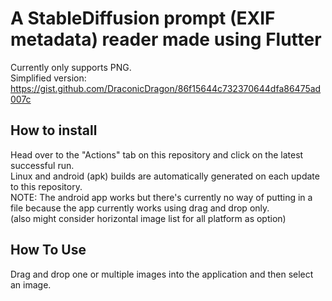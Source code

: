 # A StableDiffusion prompt (EXIF metadata) reader made using Flutter

Currently only supports PNG.  
Simplified version: <https://gist.github.com/DraconicDragon/86f15644c732370644dfa86475ad007c>

## How to install

Head over to the "Actions" tab on this repository and click on the latest successful run.  
Linux and android (apk) builds are automatically generated on each update to this repository.  
NOTE: The android app works but there's currently no way of putting in a file because the app currently works using drag and drop only.  
(also might consider horizontal image list for all platform as option)


## How To Use

Drag and drop one or multiple images into the application and then select an image.
